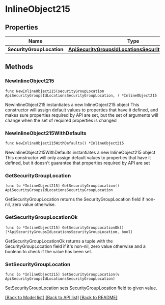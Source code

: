 # InlineObject215

## Properties

Name | Type | Description | Notes
------------ | ------------- | ------------- | -------------
**SecurityGroupLocation** | [**ApiSecurityGroupsIdLocationsSecurityGroupLocation**](_api_security_groups__id__locations_securityGroupLocation.md) |  | 

## Methods

### NewInlineObject215

`func NewInlineObject215(securityGroupLocation ApiSecurityGroupsIdLocationsSecurityGroupLocation, ) *InlineObject215`

NewInlineObject215 instantiates a new InlineObject215 object
This constructor will assign default values to properties that have it defined,
and makes sure properties required by API are set, but the set of arguments
will change when the set of required properties is changed

### NewInlineObject215WithDefaults

`func NewInlineObject215WithDefaults() *InlineObject215`

NewInlineObject215WithDefaults instantiates a new InlineObject215 object
This constructor will only assign default values to properties that have it defined,
but it doesn't guarantee that properties required by API are set

### GetSecurityGroupLocation

`func (o *InlineObject215) GetSecurityGroupLocation() ApiSecurityGroupsIdLocationsSecurityGroupLocation`

GetSecurityGroupLocation returns the SecurityGroupLocation field if non-nil, zero value otherwise.

### GetSecurityGroupLocationOk

`func (o *InlineObject215) GetSecurityGroupLocationOk() (*ApiSecurityGroupsIdLocationsSecurityGroupLocation, bool)`

GetSecurityGroupLocationOk returns a tuple with the SecurityGroupLocation field if it's non-nil, zero value otherwise
and a boolean to check if the value has been set.

### SetSecurityGroupLocation

`func (o *InlineObject215) SetSecurityGroupLocation(v ApiSecurityGroupsIdLocationsSecurityGroupLocation)`

SetSecurityGroupLocation sets SecurityGroupLocation field to given value.



[[Back to Model list]](../README.md#documentation-for-models) [[Back to API list]](../README.md#documentation-for-api-endpoints) [[Back to README]](../README.md)



